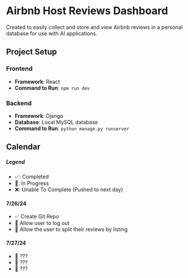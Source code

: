 # Airbnb Host Reviews Dashboard
Created to easily collect and store and view Airbnb reviews in a personal database for use with AI applications.

## Project Setup

### Frontend
- **Framework**: React
- **Command to Run**: `npm run dev`

### Backend
- **Framework**: Django
- **Database**: Local MySQL database
- **Command to Run**: `python manage.py runserver`

## Calendar

##### Legend
- ✅: Completed
- 🚧: In Progress
- ❌: Unable To Complete (Pushed to next day)

#### 7/26/24
- ✅ Create Git Repo
- 🚧 Allow user to log out
- 🚧 Allow the user to split their reviews by listing

#### 7/27/24
- 🚧 ???
- 🚧 ???
- 🚧 ???
